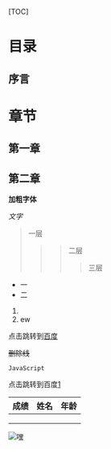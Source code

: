[TOC]

# 目录

## 序言

# 章节

## 第一章

## 第二章

**加粗字体**

*文字*

> 一层
>
> > > 二层
> > >
> > > > 三层
> > > >
> > > > 

+ 一
+ 二

1. ​
2. ew

点击跳转到[百度](http://www.baidu.com)

~~删除线~~

```JavaScript```

点击跳转到百度[1]

[1]:http://www.baidu.com



|  成绩  |  姓名  |  年龄  |
| :--: | :--: | :--: |
|      |      |      |
|      |      |      |
|      |      |      |

[^百度]: 

![嘿](IMG_7150.JPG)